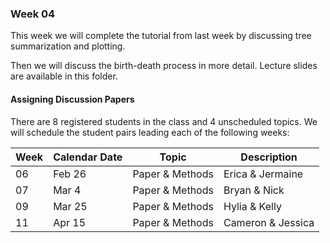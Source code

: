 ### Week 04 

This week we will complete the tutorial from last week by discussing tree summarization and plotting. 

Then we will discuss the birth-death process in more detail. Lecture slides are available in this folder. 

#### Assigning Discussion Papers

There are 8 registered students in the class and 4 unscheduled topics. We will schedule the student pairs leading each of the following weeks:

Week    |  Calendar Date        | Topic        | Description 
--------|---------------|--------------|-------------
06 | Feb 26 | Paper & Methods | Erica & Jermaine
07 | Mar 4 | Paper & Methods | Bryan & Nick
09 | Mar 25 | Paper & Methods | Hylia & Kelly
11 | Apr 15 | Paper & Methods | Cameron & Jessica
